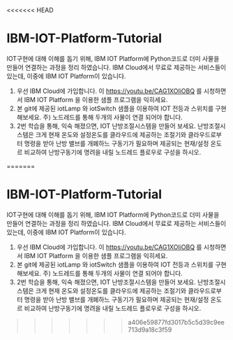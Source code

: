 <<<<<<< HEAD
# IBM-IOT-Platform-Tutorial
IOT구현에 대해 이해를 돕기 위해, IBM IOT Platform에 Python코드로 더미 사물을 만들어 연결하는 과정을 정리 하였습니다.
IBM Cloud에서 무료로 제공하는 서비스들이 있는데, 이중에 IBM IOT Platform이 있습니다.

1. 우선 IBM Cloud에 가입합니다. 
이 https://youtu.be/CAG1XOIiOBQ 를 시청하면서 IBM IOT Platform 을 이용한 샘플 프로그램을 익히세요.
2. 본 git에 제공된 iotLamp 와 iotSwitch 샘플을 이용하여 IOT 전등과 스위치를 구현 해보세요. 주) 노드레드를 통해 두개의 사물이 연결 되어야 합니다.
3. 2번 학습을 통해, 익숙 해졌으면, IOT 난방조절시스템을 만들어 보세요. 난방조절시스템은 크게 현재 온도와 설정온도를 클라우드에 제공하는 조절기와 클라우드로부터 명령을 받아 난방 밸브를 개폐하느 구동기가 필요하며 제공되는 현재/설정 온도르 비교하여 난방구동기에 명려을 내릴 노드레드 플로우로 구성을 하시오.

=======
# IBM-IOT-Platform-Tutorial
IOT구현에 대해 이해를 돕기 위해, IBM IOT Platform에 Python코드로 더미 사물을 만들어 연결하는 과정을 정리 하였습니다.
IBM Cloud에서 무료로 제공하는 서비스들이 있는데, 이중에 IBM IOT Platform이 있습니다.

1. 우선 IBM Cloud에 가입합니다. 
이 https://youtu.be/CAG1XOIiOBQ 를 시청하면서 IBM IOT Platform 을 이용한 샘플 프로그램을 익히세요.
2. 본 git에 제공된 iotLamp 와 iotSwitch 샘플을 이용하여 IOT 전등과 스위치를 구현 해보세요. 주) 노드레드를 통해 두개의 사물이 연결 되어야 합니다.
3. 2번 학습을 통해, 익숙 해졌으면, IOT 난방조절시스템을 만들어 보세요. 난방조절시스템은 크게 현재 온도와 설정온도를 클라우드에 제공하는 조절기와 클라우드로부터 명령을 받아 난방 밸브를 개폐하느 구동기가 필요하며 제공되는 현재/설정 온도르 비교하여 난방구동기에 명려을 내릴 노드레드 플로우로 구성을 하시오.

>>>>>>> a406e59877fd3017b5c5d39c9ee713d9a18c3f59
